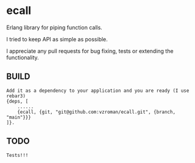 # ecall

Erlang library for piping function calls.

I tried to keep API as simple as possible.

I appreciate any pull requests for bug fixing, tests or extending the functionality.
    

BUILD
-----
    Add it as a dependency to your application and you are ready (I use rebar3)
    {deps, [
        ......
        {ecall, {git, "git@github.com:vzroman/ecall.git", {branch, "main"}}}
    ]}.

TODO
-----
    Tests!!!
    
